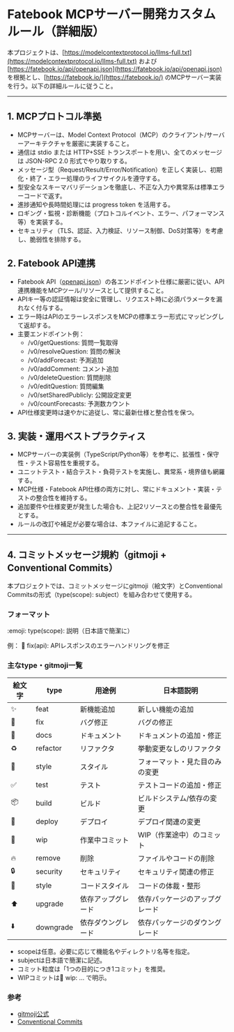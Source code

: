 # Fatebook MCPサーバー開発カスタムルール（詳細版）

本プロジェクトは、[https://modelcontextprotocol.io/llms-full.txt](https://modelcontextprotocol.io/llms-full.txt) および [https://fatebook.io/api/openapi.json](https://fatebook.io/api/openapi.json) を根拠とし、[https://fatebook.io/](https://fatebook.io/) のMCPサーバー実装を行う。以下の詳細ルールに従うこと。

---

## 1. MCPプロトコル準拠

- MCPサーバーは、Model Context Protocol（MCP）のクライアント/サーバーアーキテクチャを厳密に実装すること。
- 通信は stdio または HTTP+SSE トランスポートを用い、全てのメッセージは JSON-RPC 2.0 形式でやり取りする。
- メッセージ型（Request/Result/Error/Notification）を正しく実装し、初期化・終了・エラー処理のライフサイクルを遵守する。
- 型安全なスキーマバリデーションを徹底し、不正な入力や異常系は標準エラーコードで返す。
- 進捗通知や長時間処理には progress token を活用する。
- ロギング・監視・診断機能（プロトコルイベント、エラー、パフォーマンス等）を実装する。
- セキュリティ（TLS、認証、入力検証、リソース制御、DoS対策等）を考慮し、脆弱性を排除する。

## 2. Fatebook API連携

- Fatebook API（[openapi.json](https://fatebook.io/api/openapi.json)）の各エンドポイント仕様に厳密に従い、API連携機能をMCPツール/リソースとして提供すること。
- APIキー等の認証情報は安全に管理し、リクエスト時に必須パラメータを漏れなく付与する。
- エラー時はAPIのエラーレスポンスをMCPの標準エラー形式にマッピングして返却する。
- 主要エンドポイント例：
    - /v0/getQuestions: 質問一覧取得
    - /v0/resolveQuestion: 質問の解決
    - /v0/addForecast: 予測追加
    - /v0/addComment: コメント追加
    - /v0/deleteQuestion: 質問削除
    - /v0/editQuestion: 質問編集
    - /v0/setSharedPublicly: 公開設定変更
    - /v0/countForecasts: 予測数カウント
- API仕様変更時は速やかに追従し、常に最新仕様と整合性を保つ。

## 3. 実装・運用ベストプラクティス

- MCPサーバーの実装例（TypeScript/Python等）を参考に、拡張性・保守性・テスト容易性を重視する。
- ユニットテスト・結合テスト・負荷テストを実施し、異常系・境界値も網羅する。
- MCP仕様・Fatebook API仕様の両方に対し、常にドキュメント・実装・テストの整合性を維持する。
- 追加要件や仕様変更が発生した場合も、上記2リソースとの整合性を最優先とする。
- ルールの改訂や補足が必要な場合は、本ファイルに追記すること。

---

## 4. コミットメッセージ規約（gitmoji + Conventional Commits）

本プロジェクトでは、コミットメッセージにgitmoji（絵文字）とConventional Commitsの形式（type(scope): subject）を組み合わせて使用する。

### フォーマット

:emoji: type(scope): 説明（日本語で簡潔に）

例：
:bug: fix(api): APIレスポンスのエラーハンドリングを修正

### 主なtype・gitmoji一覧

| 絵文字 | type        | 用途例                | 日本語説明                     |
|--------|-------------|-----------------------|-------------------------------|
| :sparkles: | feat       | 新機能追加            | 新しい機能の追加               |
| :bug:      | fix        | バグ修正              | バグの修正                     |
| :memo:     | docs       | ドキュメント          | ドキュメントの追加・修正       |
| :recycle:  | refactor   | リファクタ            | 挙動変更なしのリファクタ        |
| :lipstick: | style      | スタイル              | フォーマット・見た目のみの変更 |
| :white_check_mark: | test | テスト              | テストコードの追加・修正       |
| :package:  | build      | ビルド                | ビルドシステム/依存の変更      |
| :rocket:   | deploy     | デプロイ              | デプロイ関連の変更             |
| :construction: | wip     | 作業中コミット        | WIP（作業途中）のコミット      |
| :fire:     | remove     | 削除                  | ファイルやコードの削除         |
| :lock:     | security   | セキュリティ          | セキュリティ関連の修正         |
| :art:      | style      | コードスタイル         | コードの体裁・整形             |
| :arrow_up: | upgrade    | 依存アップグレード     | 依存パッケージのアップグレード |
| :arrow_down: | downgrade | 依存ダウングレード     | 依存パッケージのダウングレード |

- scopeは任意。必要に応じて機能名やディレクトリ名等を指定。
- subjectは日本語で簡潔に記述。
- コミット粒度は「1つの目的につき1コミット」を推奨。
- WIPコミットは:construction: wip: ... で明示。

### 参考
- [gitmoji公式](https://gitmoji.dev/)
- [Conventional Commits](https://www.conventionalcommits.org/ja/v1.0.0/)
